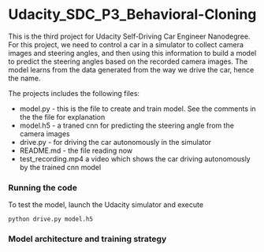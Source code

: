 # Udacity_SDC_P3_Behavioral-Cloning
This is the third project for Udacity Self-Driving Car Engineer Nanodegree. For this project, we need to control a car in a simulator to collect camera images and steering angles, and then using this information to build a model to predict the steering angles based on the recorded camera images. The model learns from the data generated from the way we drive the car, hence the name.

The projects includes the following files:
* model.py - this is the file to create and train model. See the comments in the the file for explanation  
* model.h5 - a traned cnn for predicting the steering angle from the camera images 
* drive.py - for driving the car autonomously in the simulator
* README.md - the file reading now
* test_recording.mp4 a video which shows the car driving autonomously by the trained cnn model

### Running the code
To test the model, launch the Udacity simulator and execute
```
python drive.py model.h5
```

### Model architecture and training strategy










